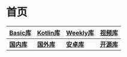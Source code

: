 # 首页

| [**Basic库**](https://github.com/naive0miya/Morphevs/blob/051ee867e6df5b3efed4036fbb24d155c5a831de/typora-f/Basic%E5%BA%93.md) | [**Kotlin库**](https://github.com/naive0miya/Morphevs/blob/051ee867e6df5b3efed4036fbb24d155c5a831de/typora-f/Kotlin%E5%BA%93.md) | [**Weekly库**](https://github.com/naive0miya/Morphevs/blob/051ee867e6df5b3efed4036fbb24d155c5a831de/typora-f/Weekly%E5%BA%93.md) | [**视频库**](https://github.com/naive0miya/Morphevs/blob/051ee867e6df5b3efed4036fbb24d155c5a831de/typora-f/%E8%A7%86%E9%A2%91%E5%BA%93.md) |
| ------------------------------------------------------------ | ------------------------------------------------------------ | ------------------------------------------------------------ | ------------------------------------------------------------ |
| [**国内库**](https://github.com/naive0miya/Morphevs/blob/051ee867e6df5b3efed4036fbb24d155c5a831de/typora-f/%E5%9B%BD%E5%86%85%E5%BA%93.md) | [**国外库**](https://github.com/naive0miya/Morphevs/blob/051ee867e6df5b3efed4036fbb24d155c5a831de/typora-f/%E5%9B%BD%E5%A4%96%E5%BA%93.md) | **[安卓库](https://github.com/naive0miya/Morphevs/blob/051ee867e6df5b3efed4036fbb24d155c5a831de/typora-f/%E5%AE%89%E5%8D%93%E5%BA%93.md)** | [**开源库**](https://github.com/naive0miya/Morphevs/blob/051ee867e6df5b3efed4036fbb24d155c5a831de/typora-f/%E5%BC%80%E6%BA%90%E5%BA%93.md) |


